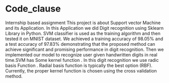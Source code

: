 # Code_clause
Internship based assignment
This project is about Support vector Machine and its Application.
In this Application we did Digit recognition using Sklearn Library in Python. 
SVM classifier is used as the training algorithm and then tested it on MNIST dataset.
We achieved a training accuracy of 98.05% and a test accuracy of 97.83% 
demonstrating that the proposed method can achieve significant and promising performance in digit recognition. 
Then we implemented our model to recognize user given handwritten digits in real time.SVM has Some kernel function .
In this digit recognition we use radic basis Function . Radial basis function is typically the best option (RBF). 
Currently, the proper kernel function is chosen using the cross validation method.
